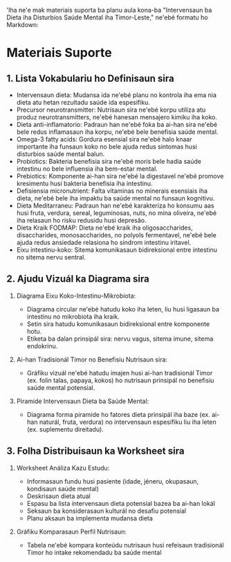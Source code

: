 'Iha ne'e mak materiais suporta ba planu aula kona-ba "Intervensaun ba Dieta iha Disturbios Saúde Mental iha Timor-Leste," ne'ebé formatu ho Markdown:

# Materiais Suporte

## 1. Lista Vokabulariu ho Definisaun sira

- Intervensaun dieta: Mudansa ida ne'ebé planu no kontrola iha ema nia dieta atu hetan rezultadu saúde ida espesifiku.
- Precursor neurotransmitter: Nutrisaun sira ne'ebé korpu utiliza atu produz neurotransmitters, ne'ebé hanesan mensajero kimiku iha koko.
- Dieta anti-inflamatorio: Padraun han ne'ebé foka ba ai-han sira ne'ebé bele redus inflamasaun iha korpu, ne'ebé bele benefisia saúde mental.
- Omega-3 fatty acids: Gordura esensial sira ne'ebé halo knaar importante iha funsaun koko no bele ajuda redus sintomas husi disturbios saúde mental balun.
- Probiotics: Bakteria benefisia sira ne'ebé moris bele hadia saúde intestinu no bele influensia iha bem-estar mental.
- Prebiotics: Komponente ai-han sira ne'ebé la digestavel ne'ebé promove kresimentu husi bakteria benefisia iha intestinu.
- Defisiensia micronutrient: Falta vitaminas no minerais esensiais iha dieta, ne'ebé bele iha impaktu ba saúde mental no funsaun kognitivu.
- Dieta Meditarraneu: Padraun han ne'ebé karakteriza ho konsumu aas husi fruta, verdura, sereal, leguminosas, nuts, no mina oliveira, ne'ebé iha relasaun ho risku redusidu husi depresão.
- Dieta Kraik FODMAP: Dieta ne'ebé kraik iha oligosaccharides, disaccharides, monosaccharides, no polyols fermentavel, ne'ebé bele ajuda redus ansiedade relasiona ho sindrom intestinu iritavel.
- Eixu intestinu-koko: Sitema komunikasaun bidireksional entre intestinu no sitema nervu sentral.

## 2. Ajudu Vizuál ka Diagrama sira

1. Diagrama Eixu Koko-Intestinu-Mikrobiota:
   - Diagrama circular ne'ebé hatudu koko iha leten, liu husi ligasaun ba intestinu no mikrobiota iha kraik.
   - Setin sira hatudu komunikasaun bidireksional entre komponente hotu.
   - Etiketa ba dalan prinsipál sira: nervu vagus, sitema imune, sitema endokrinu.

2. Ai-han Tradisionál Timor no Benefisiu Nutrisaun sira:
   - Gráfiku vizuál ne'ebé hatudu imajen husi ai-han tradisionál Timor (ex. folin talas, papaya, kokos) ho nutrisaun prinsipál no benefisiu saúde mental potensial.

3. Piramide Intervensaun Dieta ba Saúde Mental:
   - Diagrama forma piramide ho fatores dieta prinsipál iha baze (ex. ai-han naturál, fruta, verdura) no intervensaun espesifiku liu iha leten (ex. suplementu direitadu).

## 3. Folha Distribuisaun ka Worksheet sira

1. Worksheet Análiza Kazu Estudu:
   - Informasaun fundu husi pasiente (idade, jéneru, okupasaun, kondisaun saúde mental)
   - Deskrisaun dieta atual
   - Espasu ba lista intervensaun dieta potensial bazea ba ai-han lokál
   - Seksaun ba konsiderasaun kulturál no desafiu potensial
   - Planu aksaun ba implementa mudansa dieta

2. Gráfiku Komparasaun Perfil Nutrisaun:
   - Tabela ne'ebé kompara konteúdu nutrisaun husi refeisaun tradisionál Timor ho intake rekomendadu ba saúde mental